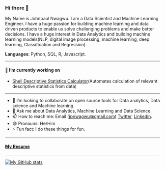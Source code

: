 ### Hi there 👋

My Name is Johnpaul Nwagwu. I am a Data Scientist and Machine Learning Engineer. I have a huge passion for building machine learning and data driven products to enable us solve challenging problems and make better decisions. I have a huge interest in Data Analytics and building machine learning models(NLP, digital image processing, machine learning, deep learning, Classification and Regression).

**Languages**: Python, SQL, R, Javascript.

-------------------------------------------------------------------------

#### 🔭 I’m currently working on 

- [Shell Descriptive Statistics Calculator]()(Automates calculation of relevant descriptive statistics from data)

---------------------------------------------------------------------------

- 👯 I’m looking to collaborate on open source tools for Data analytics, Data science and Machine learning.
- 💬 Ask me about Data Analytics, Machine Learning and Data Science.
- 📫 How to reach me: Email (jpnwagwu@gmail.com) [Twitter](https://twitter.com/jaypee_kay), [Linkedin](https://www.linkedin.com/in/johnpaul-nwagwu).
- 😄 Pronouns: He/Him
- ⚡ Fun fact: I do these things for fun.

------------------------------------------------------------------------

#### [My Resume]()

-----------------------------------------------------------------------
 
 [![My GitHub stats](https://github-readme-stats.vercel.app/api?username=jpnwagwu)](https://github.com/jpnwagwu/github-readme-stats)

